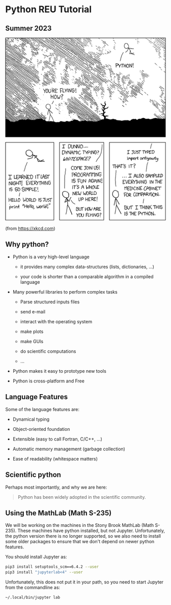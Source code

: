 # Python REU Tutorial
## Summer 2023

![xkcd](01-python-basics/python.png)

(from https://xkcd.com)

## Why python?

* Python is a very high-level language

  * it provides many complex data-structures (lists, dictionaries, ...)

  * your code is shorter than a comparable algorithm in a compiled language

* Many powerful libraries to perform complex tasks

  * Parse structured inputs files

  * send e-mail

  * interact with the operating system

  * make plots

  * make GUIs

  * do scientific computations

  * ...

* Python makes it easy to prototype new tools

* Python is cross-platform and Free

## Language Features

Some of the language features are:

* Dynamical typing

* Object-oriented foundation

* Extensible (easy to call Fortran, C/C++, ...)

* Automatic memory management (garbage collection)

* Ease of readability (whitespace matters)


## Scientific python

Perhaps most importantly, and why we are here:

> Python has been widely adopted in the scientific community.


## Using the MathLab (Math S-235)

We will be working on the machines in the Stony Brook MathLab (Math
S-235).  These machines have python installed, but not Jupyter.  Unfortunately,
the python version there is no longer supported, so we also need to install
some older packages to ensure that we don't depend on newer python features.

You should install Jupyter as:

```bash
pip3 install setuptools_scm==6.4.2 --user
pip3 install "jupyterlab<4" --user
```

Unfortunately, this does not put it in your path, so you need to start
Jupyter from the commandline as:

```bash
~/.local/bin/jupyter lab
```
